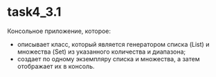 # task4_3.1
Консольное приложение, которое:
- описывает класс, который является генератором списка (List) и
множества (Set) из указанного количества и диапазона;
- создает по одному экземпляру списка и множества, а затем отображает
их в консоль. 
